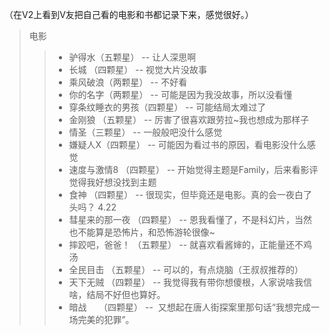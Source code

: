 （在V2上看到V友把自己看的电影和书都记录下来，感觉很好。）

> 电影
>> * 驴得水（五颗星）          -- 让人深思啊
>> * 长城 （四颗星）           -- 视觉大片没故事
>> * 乘风破浪（两颗星）         -- 不好看
>> * 你的名字（两颗星）         -- 可能是因为我没故事，所以没看懂
>> * 穿条纹睡衣的男孩（四颗星）   -- 可能结局太难过了
>> * 金刚狼 （五颗星）          -- 厉害了很喜欢跟劳拉~我也想成为那样子
>> * 情圣（三颗星）             -- 一般般吧没什么感觉
>> * 嫌疑人X（四颗星）          -- 可能因为看过书的原因，看电影没什么感觉
>> * 速度与激情8 （四颗星）      -- 开始觉得主题是Family，后来看影评觉得我好想没找到主题
>> * 食神 （四颗星）            -- 很现实，但毕竟还是电影。真的会一夜白了头吗？ 4.22
>> * 彗星来的那一夜 （四颗星）    -- 恩我看懂了，不是科幻片，当然也不能算是恐怖片，和恐怖游轮很像~
>> * 摔跤吧，爸爸！ （五颗星）    -- 就喜欢看酱婶的，正能量还不鸡汤
>> * 全民目击  （五颗星）        -- 可以的，有点烧脑（王叔叔推荐的）
>> * 天下无贼  （四颗星）        -- 我觉得我有带你想傻根，人家说啥我信啥，结局不好但也算好。
>> * 暗战     （四颗星）        --  又想起在唐人街探案里那句话“我想完成一场完美的犯罪”。 
